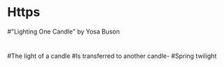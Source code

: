 # Https
#"Lighting One Candle" by Yosa Buson
#
#The light of a candle
#Is transferred to another candle-
#Spring twilight